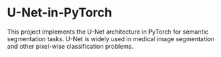 # U-Net-in-PyTorch
This project implements the U-Net architecture in PyTorch for semantic segmentation tasks. U-Net is widely used in medical image segmentation and other pixel-wise classification problems.
